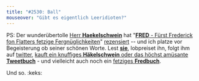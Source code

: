 ```yaml
---
title: "#2530: Ball"
mouseover: "Gibt es eigentlich Leeridioten?"
---
```


PS: 
Der wunderübertolle <a href="https://twitter.com/haekelschwein">Herr <strong>Haekelschwein</strong></a> hat "<a href="http://www.fonflatter.de/fredbuch/"><strong>FRED</strong> - Fürst Frederick fon Flatters fetzige Fergnüglichkeiten</a>" <a href="http://haekelschwein.de/blogartikel/items/fredbuch.htm">rezensiert</a> -- und ich platze vor Begeisterung ob seiner schönen Worte. Lest <a href="http://haekelschwein.de/blogartikel/items/fredbuch.htm"><strong>sie</strong></a>, lobpreiset ihn, folgt ihm auf <a href="https://twitter.com/haekelschwein">twitter</a>, <a href="http://haekelschwein.de/shopartikel/kategorie/shop.htm">kauft ein knuffiges <strong>Häkelschwein</strong> oder das höchst amüsante <strong>Tweetbuch</strong></a> - und vielleicht auch noch ein <a href="http://www.fonflatter.de/fredbuch/">fetziges <strong>Fredbuch</strong></a>.

Und so.
:keks:

